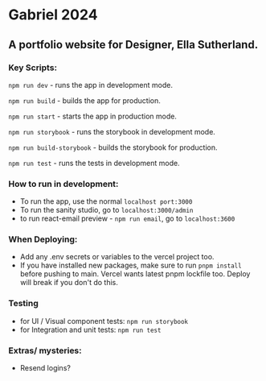 # Gabriel 2024

## A portfolio website for Designer, Ella Sutherland. 

### Key Scripts: 

`npm run dev` - runs the app in development mode.

`npm run build` - builds the app for production.

`npm run start` - starts the app in production mode.

`npm run storybook` - runs the storybook in development mode.

`npm run build-storybook` - builds the storybook for production.

`npm run test` - runs the tests in development mode.

### How to run in development: 

- To run the app, use the normal `localhost port:3000`
- To run the sanity studio, go to `localhost:3000/admin` 
- to run react-email preview - `npm run email`, go to `localhost:3600` 

### When Deploying: 

- Add any .env secrets or variables to the vercel project too. 
- If you have installed new packages, make sure to run `pnpm install` before pushing to main. Vercel wants latest pnpm lockfile too. Deploy will break if you don't do this. 

### Testing

- for UI / Visual component tests: `npm run storybook` 
- for Integration and unit tests: `npm run test` 

### Extras/ mysteries: 

- Resend logins? 
